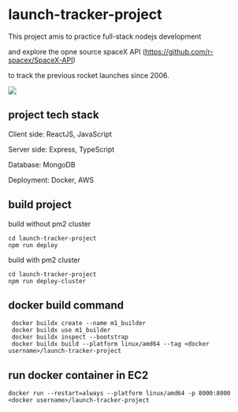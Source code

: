 # launch-tracker-project

This project amis to practice full-stack nodejs development

and explore the opne source spaceX API (https://github.com/r-spacex/SpaceX-API)

to track the previous rocket launches since 2006.

<img src="https://camo.githubusercontent.com/2a2dfb8b139de852f33a0a268fad5a1bf5ed32b459f3193fe296a26eb9a54e4d/68747470733a2f2f6c6976652e737461746963666c69636b722e636f6d2f36353533352f34393138353134393132325f333766356335326534335f6b2e6a7067"/>

## project tech stack
Client side: ReactJS, JavaScript

Server side: Express, TypeScript

Database: MongoDB

Deployment: Docker, AWS

## build project
build without pm2 cluster

```
cd launch-tracker-project
npm run deploy
```

build with pm2 cluster

```
cd launch-tracker-project
npm run deploy-cluster
```

## docker build command
```
 docker buildx create --name m1_builder
 docker buildx use m1_builder 
 docker buildx inspect --bootstrap
 docker buildx build --platform linux/amd64 --tag <docker username>/launch-tracker-project
```

## run docker container in EC2
```
docker run --restart=always --platform linux/amd64 -p 8000:8000 <docker username>/launch-tracker-project
```
